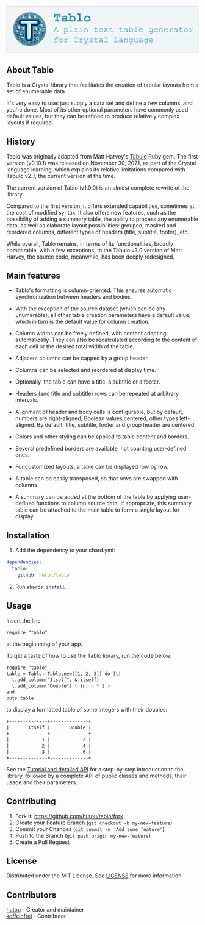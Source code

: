 ![logo](../docs/assets/images/logo.png)

## About Tablo

Tablo is a Crystal library that facilitates the creation of tabular
layouts from a set of enumerable data.

It's very easy to use: just supply a data set and define a few columns,
and you're done. Most of its other optional parameters have commonly
used default values, but they can be refined to produce relatively
complex layouts if required.

## History

Tablo was originally adapted from Matt Harvey's
[Tabulo](https://github.com/matt-harvey/tabulo) Ruby gem. The first
version (v0.10.1) was released on November 30, 2021, as part of the
Crystal language learning, which explains its relative limitations
compared with Tabulo v2.7, the current version at the time.

The current version of Tablo (v1.0.0) is an almost complete rewrite of
the library.

Compared to the first version, it offers extended capabilities,
sometimes at the cost of modified syntax. It also offers new features,
such as the possibility of adding a summary table, the ability to
process any enumerable data, as well as elaborate layout possibilities:
grouped, masked and reordered columns, different types of headers
(title, subtitle, footer), etc.

While overall, Tablo remains, in terms of its functionalities, broadly
comparable, with a few exceptions, to the Tabulo v3.0 version of Matt Harvey,
the source code, meanwhile, has been deeply redesigned.

## Main features

- Tablo's formatting is column-oriented. This ensures automatic
  synchronization between headers and bodies.

- With the exception of the source dataset (which can be any
  Enumerable), all other table creation parameters have a default
  value, which in turn is the default value for column creation.

- Column widths can be freely defined, with content adapting
  automatically. They can also be recalculated according to the content of
  each cell or the desired total width of the table.

- Adjacent columns can be capped by a group header.

- Columns can be selected and reordered at display time.

- Optionally, the table can have a title, a subtitle or a footer.

- Headers (and title and subtitle) rows can be repeated at arbitrary intervals.

- Alignment of header and body cells is configurable, but by default,
  numbers are right-aligned, Boolean values centered, other types
  left-aligned. By default, title, subtitle, footer and group header
  are centered.

- Colors and other styling can be applied to table content and borders.

- Several predefined borders are available, not counting user-defined ones.

- For customized layouts, a table can be displayed row by row.

- A table can be easily transposed, so that rows are swapped with columns.

- A summary can be added at the bottom of the table by applying
  user-defined functions to column source data. If appropriate, this
  summary table can be attached to the main table to form a single
  layout for display.

## Installation

1. Add the dependency to your shard.yml:

```yaml
dependencies:
  tablo:
    github: hutou/tablo
```

2. Run `shards install`

## Usage

Insert the line

```crystal
require "tablo"
```

at the beginnning of your app.

To get a taste of how to use the Tablo library, run the code below:

```crystal
require "tablo"
table = Tablo::Table.new([1, 2, 3]) do |t|
  t.add_column("Itself", &.itself)
  t.add_column("Double") { |n| n * 2 }
end
puts table
```

to display a formatted table of some integers with their doubles:

```
+--------------+--------------+
|       Itself |       Double |
+--------------+--------------+
|            1 |            2 |
|            2 |            4 |
|            3 |            6 |
+--------------+--------------+
```

See the [Tutorial and detailed API](https://hutou.github.io/tablo) for
a step-by-step introduction to the library, followed by a complete API
of public classes and methods, their usage and their parameters.

## Contributing

1. Fork it: https://github.com/hutou/tablo/fork
2. Create your Feature Branch (`git checkout -b my-new-feature`)
3. Commit your Changes (`git commit -m 'Add some feature'`)
4. Push to the Branch (`git push origin my-new-feature`)
5. Create a Pull Request

## License

Distributed under the MIT License. See [LICENSE](LICENSE) for more information.

## Contributors

[hutou](https://github.com/hutou) - Creator and maintainer <br />
[koffeinfrei](https://github.com/koffeinfrei) - Contributor
